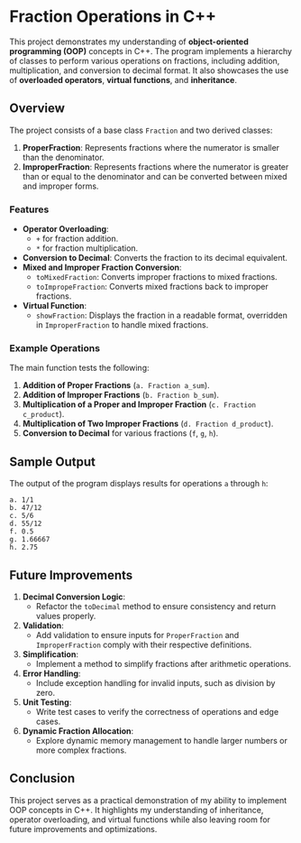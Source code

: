 # Fraction Operations in C++

This project demonstrates my understanding of **object-oriented programming (OOP)** concepts in C++. The program implements a hierarchy of classes to perform various operations on fractions, including addition, multiplication, and conversion to decimal format. It also showcases the use of **overloaded operators**, **virtual functions**, and **inheritance**.

## Overview

The project consists of a base class `Fraction` and two derived classes:
1. **ProperFraction**: Represents fractions where the numerator is smaller than the denominator.
2. **ImproperFraction**: Represents fractions where the numerator is greater than or equal to the denominator and can be converted between mixed and improper forms.

### Features
- **Operator Overloading**: 
  - `+` for fraction addition.
  - `*` for fraction multiplication.
- **Conversion to Decimal**: Converts the fraction to its decimal equivalent.
- **Mixed and Improper Fraction Conversion**:
  - `toMixedFraction`: Converts improper fractions to mixed fractions.
  - `toImpropeFraction`: Converts mixed fractions back to improper fractions.
- **Virtual Function**:
  - `showFraction`: Displays the fraction in a readable format, overridden in `ImproperFraction` to handle mixed fractions.

### Example Operations
The main function tests the following:
1. **Addition of Proper Fractions** (`a. Fraction a_sum`).
2. **Addition of Improper Fractions** (`b. Fraction b_sum`).
3. **Multiplication of a Proper and Improper Fraction** (`c. Fraction c_product`).
4. **Multiplication of Two Improper Fractions** (`d. Fraction d_product`).
5. **Conversion to Decimal** for various fractions (`f`, `g`, `h`).

## Sample Output
The output of the program displays results for operations `a` through `h`:
```plaintext
a. 1/1
b. 47/12
c. 5/6
d. 55/12
f. 0.5
g. 1.66667
h. 2.75
```

## Future Improvements
1. **Decimal Conversion Logic**:
   - Refactor the `toDecimal` method to ensure consistency and return values properly.
2. **Validation**:
   - Add validation to ensure inputs for `ProperFraction` and `ImproperFraction` comply with their respective definitions.
3. **Simplification**:
   - Implement a method to simplify fractions after arithmetic operations.
4. **Error Handling**:
   - Include exception handling for invalid inputs, such as division by zero.
5. **Unit Testing**:
   - Write test cases to verify the correctness of operations and edge cases.
6. **Dynamic Fraction Allocation**:
   - Explore dynamic memory management to handle larger numbers or more complex fractions.

## Conclusion
This project serves as a practical demonstration of my ability to implement OOP concepts in C++. It highlights my understanding of inheritance, operator overloading, and virtual functions while also leaving room for future improvements and optimizations.

